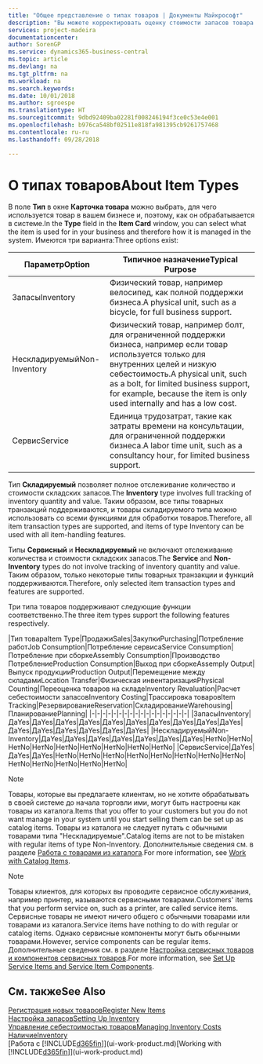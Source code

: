 ```yaml
---
title: "Общее представление о типах товаров | Документы Майкрософт"
description: "Вы можете корректировать оценку стоимости запасов товара с помощью методов FIFO или средней себестоимости, например при изменении себестоимости по причине, не связанной с другими транзакциями."
services: project-madeira
documentationcenter: 
author: SorenGP
ms.service: dynamics365-business-central
ms.topic: article
ms.devlang: na
ms.tgt_pltfrm: na
ms.workload: na
ms.search.keywords: 
ms.date: 10/01/2018
ms.author: sgroespe
ms.translationtype: HT
ms.sourcegitcommit: 9dbd92409ba02281f008246194f3ce0c53e4e001
ms.openlocfilehash: b976ca548bf02511e818fa981395cb9261757468
ms.contentlocale: ru-ru
ms.lasthandoff: 09/28/2018

---
```

# <a name="about-item-types"></a><span data-ttu-id="fdbe0-103">О типах товаров</span><span class="sxs-lookup"><span data-stu-id="fdbe0-103">About Item Types</span></span>
<span data-ttu-id="fdbe0-104">В поле **Тип** в окне **Карточка товара** можно выбрать, для чего используется товар в вашем бизнесе и, поэтому, как он обрабатывается в системе.</span><span class="sxs-lookup"><span data-stu-id="fdbe0-104">In the **Type** field in the **Item Card** window, you can select what the item is used for in your business and therefore how it is managed in the system.</span></span> <span data-ttu-id="fdbe0-105">Имеются три варианта:</span><span class="sxs-lookup"><span data-stu-id="fdbe0-105">Three options exist:</span></span>

|<span data-ttu-id="fdbe0-106">Параметр</span><span class="sxs-lookup"><span data-stu-id="fdbe0-106">Option</span></span>|<span data-ttu-id="fdbe0-107">Типичное назначение</span><span class="sxs-lookup"><span data-stu-id="fdbe0-107">Typical Purpose</span></span>|
|------|-----------|
|<span data-ttu-id="fdbe0-108">Запасы</span><span class="sxs-lookup"><span data-stu-id="fdbe0-108">Inventory</span></span>|<span data-ttu-id="fdbe0-109">Физический товар, например велосипед, как полной поддержки бизнеса.</span><span class="sxs-lookup"><span data-stu-id="fdbe0-109">A physical unit, such as a bicycle, for full business support.</span></span>|
|<span data-ttu-id="fdbe0-110">Нескладируемый</span><span class="sxs-lookup"><span data-stu-id="fdbe0-110">Non-Inventory</span></span>|<span data-ttu-id="fdbe0-111">Физический товар, например болт, для ограниченной поддержки бизнеса, например если товар используется только для внутренних целей и низкую себестоимость.</span><span class="sxs-lookup"><span data-stu-id="fdbe0-111">A physical unit, such as a bolt, for limited business support, for example, because the item is only used internally and has a low cost.</span></span>|
|<span data-ttu-id="fdbe0-112">Сервис</span><span class="sxs-lookup"><span data-stu-id="fdbe0-112">Service</span></span>|<span data-ttu-id="fdbe0-113">Единица трудозатрат, такие как затраты времени на консультации, для ограниченной поддержки бизнеса.</span><span class="sxs-lookup"><span data-stu-id="fdbe0-113">A labor time unit, such as a consultancy hour, for limited business support.</span></span>|

<span data-ttu-id="fdbe0-114">Тип **Складируемый** позволяет полное отслеживание количество и стоимости складских запасов.</span><span class="sxs-lookup"><span data-stu-id="fdbe0-114">The **Inventory** type involves full tracking of inventory quantity and value.</span></span> <span data-ttu-id="fdbe0-115">Таким образом, все типы товарных транзакций поддерживаются, и товары складируемого типа можно использовать со всеми функциями для обработки товаров.</span><span class="sxs-lookup"><span data-stu-id="fdbe0-115">Therefore, all item transaction types are supported, and items of type Inventory can be used with all item-handling features.</span></span>

<span data-ttu-id="fdbe0-116">Типы **Сервисный** и **Нескладируемый** не включают отслеживание количества и стоимости складских запасов.</span><span class="sxs-lookup"><span data-stu-id="fdbe0-116">The **Service** and **Non-Inventory** types do not involve tracking of inventory quantity and value.</span></span> <span data-ttu-id="fdbe0-117">Таким образом, только некоторые типы товарных транзакции и функций поддерживаются.</span><span class="sxs-lookup"><span data-stu-id="fdbe0-117">Therefore, only selected item transaction types and features are supported.</span></span>

<span data-ttu-id="fdbe0-118">Три типа товаров поддерживают следующие функции соответственно.</span><span class="sxs-lookup"><span data-stu-id="fdbe0-118">The three item types support the following features respectively.</span></span>

|<span data-ttu-id="fdbe0-119">Тип товара</span><span class="sxs-lookup"><span data-stu-id="fdbe0-119">Item Type</span></span>|<span data-ttu-id="fdbe0-120">Продажи</span><span class="sxs-lookup"><span data-stu-id="fdbe0-120">Sales</span></span>|<span data-ttu-id="fdbe0-121">Закупки</span><span class="sxs-lookup"><span data-stu-id="fdbe0-121">Purchasing</span></span>|<span data-ttu-id="fdbe0-122">Потребление работ</span><span class="sxs-lookup"><span data-stu-id="fdbe0-122">Job Consumption</span></span>|<span data-ttu-id="fdbe0-123">Потребление сервиса</span><span class="sxs-lookup"><span data-stu-id="fdbe0-123">Service Consumption</span></span>|<span data-ttu-id="fdbe0-124">Потребление при сборке</span><span class="sxs-lookup"><span data-stu-id="fdbe0-124">Assembly Consumption</span></span>|<span data-ttu-id="fdbe0-125">Производство Потребление</span><span class="sxs-lookup"><span data-stu-id="fdbe0-125">Production Consumption</span></span>|<span data-ttu-id="fdbe0-126">Выход при сборке</span><span class="sxs-lookup"><span data-stu-id="fdbe0-126">Assemply Output</span></span>|<span data-ttu-id="fdbe0-127">Выпуск продукции</span><span class="sxs-lookup"><span data-stu-id="fdbe0-127">Production Output</span></span>|<span data-ttu-id="fdbe0-128">Перемещение между складами</span><span class="sxs-lookup"><span data-stu-id="fdbe0-128">Location Transfer</span></span>|<span data-ttu-id="fdbe0-129">Физическая инвентаризация</span><span class="sxs-lookup"><span data-stu-id="fdbe0-129">Physical Counting</span></span>|<span data-ttu-id="fdbe0-130">Переоценка товаров на складе</span><span class="sxs-lookup"><span data-stu-id="fdbe0-130">Inventory Revaluation</span></span>|<span data-ttu-id="fdbe0-131">Расчет себестоимости запасов</span><span class="sxs-lookup"><span data-stu-id="fdbe0-131">Inventory Costing</span></span>|<span data-ttu-id="fdbe0-132">Трассировка товаров</span><span class="sxs-lookup"><span data-stu-id="fdbe0-132">Item Tracking</span></span>|<span data-ttu-id="fdbe0-133">Резервирование</span><span class="sxs-lookup"><span data-stu-id="fdbe0-133">Reservation</span></span>|<span data-ttu-id="fdbe0-134">Складирование</span><span class="sxs-lookup"><span data-stu-id="fdbe0-134">Warehousing</span></span>|<span data-ttu-id="fdbe0-135">Планирование</span><span class="sxs-lookup"><span data-stu-id="fdbe0-135">Planning</span></span>|
|-|-|-|-|-|-|-|-|-|-|-|-|-|-|-|-|-|-|
|<span data-ttu-id="fdbe0-136">Запасы</span><span class="sxs-lookup"><span data-stu-id="fdbe0-136">Inventory</span></span>|<span data-ttu-id="fdbe0-137">Да</span><span class="sxs-lookup"><span data-stu-id="fdbe0-137">Yes</span></span>|<span data-ttu-id="fdbe0-138">Да</span><span class="sxs-lookup"><span data-stu-id="fdbe0-138">Yes</span></span>|<span data-ttu-id="fdbe0-139">Да</span><span class="sxs-lookup"><span data-stu-id="fdbe0-139">Yes</span></span>|<span data-ttu-id="fdbe0-140">Да</span><span class="sxs-lookup"><span data-stu-id="fdbe0-140">Yes</span></span>|<span data-ttu-id="fdbe0-141">Да</span><span class="sxs-lookup"><span data-stu-id="fdbe0-141">Yes</span></span>|<span data-ttu-id="fdbe0-142">Да</span><span class="sxs-lookup"><span data-stu-id="fdbe0-142">Yes</span></span>|<span data-ttu-id="fdbe0-143">Да</span><span class="sxs-lookup"><span data-stu-id="fdbe0-143">Yes</span></span>|<span data-ttu-id="fdbe0-144">Да</span><span class="sxs-lookup"><span data-stu-id="fdbe0-144">Yes</span></span>|<span data-ttu-id="fdbe0-145">Да</span><span class="sxs-lookup"><span data-stu-id="fdbe0-145">Yes</span></span>|<span data-ttu-id="fdbe0-146">Да</span><span class="sxs-lookup"><span data-stu-id="fdbe0-146">Yes</span></span>|<span data-ttu-id="fdbe0-147">Да</span><span class="sxs-lookup"><span data-stu-id="fdbe0-147">Yes</span></span>|<span data-ttu-id="fdbe0-148">Да</span><span class="sxs-lookup"><span data-stu-id="fdbe0-148">Yes</span></span>|<span data-ttu-id="fdbe0-149">Да</span><span class="sxs-lookup"><span data-stu-id="fdbe0-149">Yes</span></span>|<span data-ttu-id="fdbe0-150">Да</span><span class="sxs-lookup"><span data-stu-id="fdbe0-150">Yes</span></span>|<span data-ttu-id="fdbe0-151">Да</span><span class="sxs-lookup"><span data-stu-id="fdbe0-151">Yes</span></span>|<span data-ttu-id="fdbe0-152">Да</span><span class="sxs-lookup"><span data-stu-id="fdbe0-152">Yes</span></span>|
|<span data-ttu-id="fdbe0-153">Нескладируемый</span><span class="sxs-lookup"><span data-stu-id="fdbe0-153">Non-Inventory</span></span>|<span data-ttu-id="fdbe0-154">Да</span><span class="sxs-lookup"><span data-stu-id="fdbe0-154">Yes</span></span>|<span data-ttu-id="fdbe0-155">Да</span><span class="sxs-lookup"><span data-stu-id="fdbe0-155">Yes</span></span>|<span data-ttu-id="fdbe0-156">Да</span><span class="sxs-lookup"><span data-stu-id="fdbe0-156">Yes</span></span>|<span data-ttu-id="fdbe0-157">Да</span><span class="sxs-lookup"><span data-stu-id="fdbe0-157">Yes</span></span>|<span data-ttu-id="fdbe0-158">Да</span><span class="sxs-lookup"><span data-stu-id="fdbe0-158">Yes</span></span>|<span data-ttu-id="fdbe0-159">Да</span><span class="sxs-lookup"><span data-stu-id="fdbe0-159">Yes</span></span>|<span data-ttu-id="fdbe0-160">Да</span><span class="sxs-lookup"><span data-stu-id="fdbe0-160">Yes</span></span>|<span data-ttu-id="fdbe0-161">Нет</span><span class="sxs-lookup"><span data-stu-id="fdbe0-161">No</span></span>|<span data-ttu-id="fdbe0-162">Нет</span><span class="sxs-lookup"><span data-stu-id="fdbe0-162">No</span></span>|<span data-ttu-id="fdbe0-163">Нет</span><span class="sxs-lookup"><span data-stu-id="fdbe0-163">No</span></span>|<span data-ttu-id="fdbe0-164">Нет</span><span class="sxs-lookup"><span data-stu-id="fdbe0-164">No</span></span>|<span data-ttu-id="fdbe0-165">Нет</span><span class="sxs-lookup"><span data-stu-id="fdbe0-165">No</span></span>|<span data-ttu-id="fdbe0-166">Нет</span><span class="sxs-lookup"><span data-stu-id="fdbe0-166">No</span></span>|<span data-ttu-id="fdbe0-167">Нет</span><span class="sxs-lookup"><span data-stu-id="fdbe0-167">No</span></span>|<span data-ttu-id="fdbe0-168">Нет</span><span class="sxs-lookup"><span data-stu-id="fdbe0-168">No</span></span>|<span data-ttu-id="fdbe0-169">Нет</span><span class="sxs-lookup"><span data-stu-id="fdbe0-169">No</span></span>|
|<span data-ttu-id="fdbe0-170">Сервис</span><span class="sxs-lookup"><span data-stu-id="fdbe0-170">Service</span></span>|<span data-ttu-id="fdbe0-171">Да</span><span class="sxs-lookup"><span data-stu-id="fdbe0-171">Yes</span></span>|<span data-ttu-id="fdbe0-172">Да</span><span class="sxs-lookup"><span data-stu-id="fdbe0-172">Yes</span></span>|<span data-ttu-id="fdbe0-173">Да</span><span class="sxs-lookup"><span data-stu-id="fdbe0-173">Yes</span></span>|<span data-ttu-id="fdbe0-174">Нет</span><span class="sxs-lookup"><span data-stu-id="fdbe0-174">No</span></span>|<span data-ttu-id="fdbe0-175">Нет</span><span class="sxs-lookup"><span data-stu-id="fdbe0-175">No</span></span>|<span data-ttu-id="fdbe0-176">Нет</span><span class="sxs-lookup"><span data-stu-id="fdbe0-176">No</span></span>|<span data-ttu-id="fdbe0-177">Нет</span><span class="sxs-lookup"><span data-stu-id="fdbe0-177">No</span></span>|<span data-ttu-id="fdbe0-178">Нет</span><span class="sxs-lookup"><span data-stu-id="fdbe0-178">No</span></span>|<span data-ttu-id="fdbe0-179">Нет</span><span class="sxs-lookup"><span data-stu-id="fdbe0-179">No</span></span>|<span data-ttu-id="fdbe0-180">Нет</span><span class="sxs-lookup"><span data-stu-id="fdbe0-180">No</span></span>|<span data-ttu-id="fdbe0-181">Нет</span><span class="sxs-lookup"><span data-stu-id="fdbe0-181">No</span></span>|<span data-ttu-id="fdbe0-182">Нет</span><span class="sxs-lookup"><span data-stu-id="fdbe0-182">No</span></span>|<span data-ttu-id="fdbe0-183">Нет</span><span class="sxs-lookup"><span data-stu-id="fdbe0-183">No</span></span>|<span data-ttu-id="fdbe0-184">Нет</span><span class="sxs-lookup"><span data-stu-id="fdbe0-184">No</span></span>|<span data-ttu-id="fdbe0-185">Нет</span><span class="sxs-lookup"><span data-stu-id="fdbe0-185">No</span></span>|<span data-ttu-id="fdbe0-186">Нет</span><span class="sxs-lookup"><span data-stu-id="fdbe0-186">No</span></span>|

> [!NOTE]
> <span data-ttu-id="fdbe0-187">Товары, которые вы предлагаете клиентам, но не хотите обрабатывать в своей системе до начала торговли ими, могут быть настроены как товары из каталога.</span><span class="sxs-lookup"><span data-stu-id="fdbe0-187">Items that you offer to your customers but you do not want manage in your system until you start selling them can be set up as catalog items.</span></span> <span data-ttu-id="fdbe0-188">Товары из каталога не следует путать с обычными товарами типа "Нескладируемые".</span><span class="sxs-lookup"><span data-stu-id="fdbe0-188">Catalog items are not to be mistaken with regular items of type Non-Inventory.</span></span> <span data-ttu-id="fdbe0-189">Дополнительные сведения см. в разделе [Работа с товарами из каталога](inventory-how-work-nonstock-items.md).</span><span class="sxs-lookup"><span data-stu-id="fdbe0-189">For more information, see [Work with Catalog Items](inventory-how-work-nonstock-items.md).</span></span>

> [!NOTE]
> <span data-ttu-id="fdbe0-190">Товары клиентов, для которых вы проводите сервисное обслуживания, например принтер, называются сервисными товарами.</span><span class="sxs-lookup"><span data-stu-id="fdbe0-190">Customers' items that you perform service on, such as a printer, are called service items.</span></span> <span data-ttu-id="fdbe0-191">Сервисные товары не имеют ничего общего с обычными товарами или товарами из каталога.</span><span class="sxs-lookup"><span data-stu-id="fdbe0-191">Service items have nothing to do with regular or catalog items.</span></span> <span data-ttu-id="fdbe0-192">Однако сервисные компоненты могут быть обычными товарами.</span><span class="sxs-lookup"><span data-stu-id="fdbe0-192">However, service components can be regular items.</span></span> <span data-ttu-id="fdbe0-193">Дополнительные сведения см. в разделе [Настройка сервисных товаров и компонентов сервисных товаров](service-how-setup-service-items.md).</span><span class="sxs-lookup"><span data-stu-id="fdbe0-193">For more information, see [Set Up Service Items and Service Item Components](service-how-setup-service-items.md).</span></span>

## <a name="see-also"></a><span data-ttu-id="fdbe0-194">См. также</span><span class="sxs-lookup"><span data-stu-id="fdbe0-194">See Also</span></span>
[<span data-ttu-id="fdbe0-195">Регистрация новых товаров</span><span class="sxs-lookup"><span data-stu-id="fdbe0-195">Register New Items</span></span>](inventory-how-register-new-items.md)  
[<span data-ttu-id="fdbe0-196">Настройка запасов</span><span class="sxs-lookup"><span data-stu-id="fdbe0-196">Setting Up Inventory</span></span>](inventory-setup-inventory.md)  
[<span data-ttu-id="fdbe0-197">Управление себестоимостью товаров</span><span class="sxs-lookup"><span data-stu-id="fdbe0-197">Managing Inventory Costs</span></span>](finance-manage-inventory-costs.md)  
[<span data-ttu-id="fdbe0-198">Наличие</span><span class="sxs-lookup"><span data-stu-id="fdbe0-198">Inventory</span></span>](inventory-manage-inventory.md)  
<span data-ttu-id="fdbe0-199">[Работа с [!INCLUDE[d365fin](includes/d365fin_md.md)]](ui-work-product.md)</span><span class="sxs-lookup"><span data-stu-id="fdbe0-199">[Working with [!INCLUDE[d365fin](includes/d365fin_md.md)]](ui-work-product.md)</span></span>

